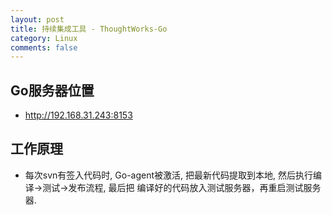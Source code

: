 ```yaml
---
layout: post
title: 持续集成工具 - ThoughtWorks-Go
category: Linux
comments: false
---
```


## Go服务器位置
* http://192.168.31.243:8153

## 工作原理
* 每次svn有签入代码时, Go-agent被激活, 把最新代码提取到本地, 然后执行编译->测试->发布流程, 最后把
  编译好的代码放入测试服务器，再重启测试服务器.

